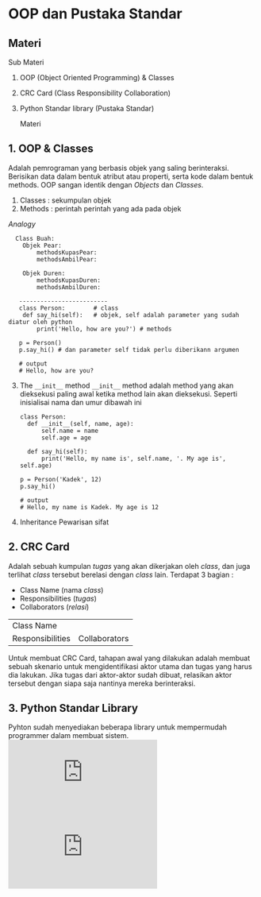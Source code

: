 # OOP dan Pustaka Standar
## Materi
Sub Materi
1. OOP (Object Oriented Programming) & Classes
2. CRC Card (Class Responsibility Collaboration)
3. Python Standar library (Pustaka Standar)

    Materi    
## 1. OOP & Classes
Adalah pemrograman yang berbasis objek yang saling berinteraksi. Berisikan data dalam bentuk atribut atau properti, serta kode dalam bentuk methods.
OOP sangan identik dengan _Objects_ dan _Classes_.

  1. Classes : sekumpulan objek
  2. Methods   : perintah perintah yang ada pada objek

_Analogy_
```  
  Class Buah:
    Objek Pear:
        methodsKupasPear:
        methodsAmbilPear:
    
    Objek Duren:
        methodsKupasDuren:
        methodsAmbilDuren:
    
   -------------------------
   class Person:        # class
    def say_hi(self):   # objek, self adalah parameter yang sudah diatur oleh python
        print('Hello, how are you?') # methods
        
   p = Person()
   p.say_hi() # dan parameter self tidak perlu diberikann argumen
   
   # output
   # Hello, how are you?

```
  3. The `__init__` method 
  `__init__` method adalah method yang akan dieksekusi paling awal ketika method lain akan dieksekusi. Seperti inisialisai nama dan umur dibawah ini
  
      ```
      class Person:
        def __init__(self, name, age):
            self.name = name
            self.age = age

        def say_hi(self):
            print('Hello, my name is', self.name, '. My age is', self.age)

      p = Person('Kadek', 12)
      p.say_hi()
      
      # output
      # Hello, my name is Kadek. My age is 12
      ```
  
  4. Inheritance 
  Pewarisan sifat

## 2. CRC Card
Adalah sebuah kumpulan _tugas_ yang akan dikerjakan oleh _class_, dan juga terlihat _class_ tersebut berelasi dengan _class_ lain.
Terdapat 3 bagian :
  - Class Name (nama _class_)
  - Responsibilities (_tugas_)
  - Collaborators (_relasi_)
  
<table>
  <tr>
    <td colspan="2">Class Name</td>
  </tr>
  <tr>
    <td>Responsibilities</td>
    <td>Collaborators</td>
  </tr>
</table>

Untuk membuat CRC Card, tahapan awal yang dilakukan adalah membuat sebuah skenario untuk mengidentifikasi aktor utama dan tugas yang harus
dia lakukan. Jika tugas dari aktor-aktor sudah dibuat, relasikan aktor tersebut dengan siapa saja nantinya mereka berinteraksi.


## 3. Python Standar Library
Pyhton sudah menyediakan beberapa library untuk mempermudah programmer dalam membuat sistem.
![stdlib](https://docs.python.org/3/tutorial/stdlib.html)
![stdlib2](https://docs.python.org/3/tutorial/stdlib2.html)
